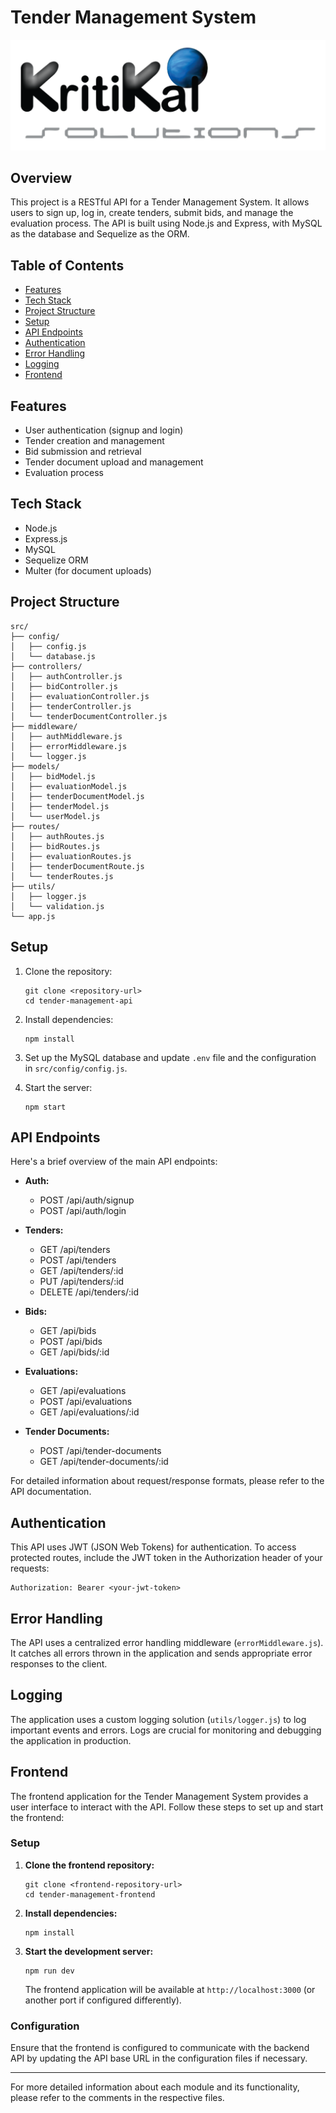 # Tender Management System 

![kritikal-logo](backend/public/KritiKal-logo.png)

## Overview

This project is a RESTful API for a Tender Management System. It allows users to sign up, log in, create tenders, submit bids, and manage the evaluation process. The API is built using Node.js and Express, with MySQL as the database and Sequelize as the ORM.

## Table of Contents

- [Features](#features)
- [Tech Stack](#tech-stack)
- [Project Structure](#project-structure)
- [Setup](#setup)
- [API Endpoints](#api-endpoints)
- [Authentication](#authentication)
- [Error Handling](#error-handling)
- [Logging](#logging)
- [Frontend](#frontend)

## Features

- User authentication (signup and login)
- Tender creation and management
- Bid submission and retrieval
- Tender document upload and management
- Evaluation process

## Tech Stack

- Node.js
- Express.js
- MySQL
- Sequelize ORM
- Multer (for document uploads)

## Project Structure

```
src/
├── config/
│   ├── config.js
│   └── database.js
├── controllers/
│   ├── authController.js
│   ├── bidController.js
│   ├── evaluationController.js
│   ├── tenderController.js
│   └── tenderDocumentController.js
├── middleware/
│   ├── authMiddleware.js
│   ├── errorMiddleware.js
│   └── logger.js
├── models/
│   ├── bidModel.js
│   ├── evaluationModel.js
│   ├── tenderDocumentModel.js
│   ├── tenderModel.js
│   └── userModel.js
├── routes/
│   ├── authRoutes.js
│   ├── bidRoutes.js
│   ├── evaluationRoutes.js
│   ├── tenderDocumentRoute.js
│   └── tenderRoutes.js
├── utils/
│   ├── logger.js
│   └── validation.js
└── app.js
```

## Setup

1. Clone the repository:
   ```
   git clone <repository-url>
   cd tender-management-api
   ```

2. Install dependencies:
   ```
   npm install
   ```

3. Set up the MySQL database and update `.env` file and the configuration in `src/config/config.js`.

4. Start the server:
   ```
   npm start
   ```

## API Endpoints

Here's a brief overview of the main API endpoints:

- **Auth:**
  - POST /api/auth/signup
  - POST /api/auth/login

- **Tenders:**
  - GET /api/tenders
  - POST /api/tenders
  - GET /api/tenders/:id
  - PUT /api/tenders/:id
  - DELETE /api/tenders/:id

- **Bids:**
  - GET /api/bids
  - POST /api/bids
  - GET /api/bids/:id

- **Evaluations:**
  - GET /api/evaluations
  - POST /api/evaluations
  - GET /api/evaluations/:id

- **Tender Documents:**
  - POST /api/tender-documents
  - GET /api/tender-documents/:id

For detailed information about request/response formats, please refer to the API documentation.

## Authentication

This API uses JWT (JSON Web Tokens) for authentication. To access protected routes, include the JWT token in the Authorization header of your requests:

```
Authorization: Bearer <your-jwt-token>
```

## Error Handling

The API uses a centralized error handling middleware (`errorMiddleware.js`). It catches all errors thrown in the application and sends appropriate error responses to the client.

## Logging

The application uses a custom logging solution (`utils/logger.js`) to log important events and errors. Logs are crucial for monitoring and debugging the application in production.

## Frontend

The frontend application for the Tender Management System provides a user interface to interact with the API. Follow these steps to set up and start the frontend:

### Setup

1. **Clone the frontend repository:**
   ```
   git clone <frontend-repository-url>
   cd tender-management-frontend
   ```

2. **Install dependencies:**
   ```
   npm install
   ```

3. **Start the development server:**
   ```
   npm run dev
   ```

   The frontend application will be available at `http://localhost:3000` (or another port if configured differently).

### Configuration

Ensure that the frontend is configured to communicate with the backend API by updating the API base URL in the configuration files if necessary.

---

For more detailed information about each module and its functionality, please refer to the comments in the respective files.